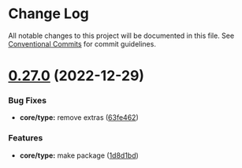# Change Log

All notable changes to this project will be documented in this file.
See [Conventional Commits](https://conventionalcommits.org) for commit guidelines.

# [0.27.0](https://github.com/AliMD/alwatr/compare/v0.26.0...v0.27.0) (2022-12-29)

### Bug Fixes

- **core/type:** remove extras ([63fe462](https://github.com/AliMD/alwatr/commit/63fe462e88e1d3e0dca8696f0c4c073ebc94c490))

### Features

- **core/type:** make package ([1d8d1bd](https://github.com/AliMD/alwatr/commit/1d8d1bdfc39c4b1e238770a69d7c8e0cad593251))
